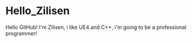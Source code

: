 # Hello_Zilisen

Hello GitHub!
I'm Zilisen, i like UE4 and C++, i'm going to be a professional programmer!
